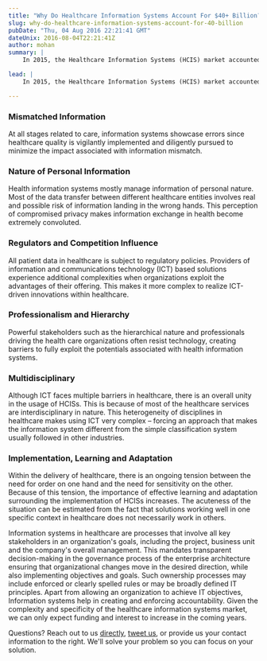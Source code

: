 ```yaml
---
title: "Why Do Healthcare Information Systems Account For $40+ Billion?"
slug: why-do-healthcare-information-systems-account-for-40-billion
pubDate: "Thu, 04 Aug 2016 22:21:41 GMT"
dateUnix: 2016-08-04T22:21:41Z
author: mohan
summary: |
    In 2015, the Healthcare Information Systems (HCIS) market accounted for $40.39 billion and is forecasted to reach $70+ billion by 2022. Compared to information systems in other industries, HCISs are specific to healthcare. The distinctiveness characterizing the development of HCISs in healthcare is attributed to six elements.

lead: |
    In 2015, the Healthcare Information Systems (HCIS) market accounted for $40.39 billion and is forecasted to reach $70+ billion by 2022. Rising government initiatives, increasing healthcare costs and aging population are some of the factors driving the market growth. Compared to information systems in other industries, HCISs are specific to healthcare. The distinctiveness characterizing the development of HCISs in healthcare is attributed to six elements.

---
```

### Mismatched Information

At all stages related to care, information systems showcase errors since healthcare quality is vigilantly implemented and diligently pursued to minimize the impact associated with information mismatch.

### Nature of Personal Information

Health information systems mostly manage information of personal nature. Most of the data transfer between different healthcare entities involves real and possible risk of information landing in the wrong hands. This perception of compromised privacy makes information exchange in health become extremely convoluted.

### Regulators and Competition Influence

All patient data in healthcare is subject to regulatory policies. Providers of information and communications technology (ICT) based solutions experience additional complexities when organizations exploit the advantages of their offering. This makes it more complex to realize ICT-driven innovations within healthcare.

### Professionalism and Hierarchy

Powerful stakeholders such as the hierarchical nature and professionals driving the health care organizations often resist technology, creating barriers to fully exploit the potentials associated with health information systems.

### Multidisciplinary

Although ICT faces multiple barriers in healthcare, there is an overall unity in the usage of HCISs. This is because of most of the healthcare services are interdisciplinary in nature. This heterogeneity of disciplines in healthcare makes using ICT very complex – forcing an approach that makes the information system different from the simple classification system usually followed in other industries.

### Implementation, Learning and Adaptation 

Within the delivery of healthcare, there is an ongoing tension between the need for order on one hand and the need for sensitivity on the other. Because of this tension, the importance of effective learning and adaptation surrounding the implementation of HCISs increases. The acuteness of the situation can be estimated from the fact that solutions working well in one specific context in healthcare does not necessarily work in others. 

Information systems in healthcare are processes that involve all key stakeholders in an organization's goals, including the project, business unit and the company's overall management. This mandates transparent decision-making in the governance process of the enterprise architecture ensuring that organizational changes move in the desired direction, while also implementing objectives and goals. Such ownership processes may include enforced or clearly spelled rules or may be broadly defined IT principles. Apart from allowing an organization to achieve IT objectives, Information systems help in creating and enforcing accountability. Given the complexity and specificity of the healthcare information systems market, we can only expect funding and interest to increase in the coming years.

Questions? Reach out to us [directly][1], [tweet us][2], or provide us your contact information to the right. We'll solve your problem so you can focus on your solution.

[1]: mailto:hello%40catalyze.io
[2]: https://twitter.com/catalyzeio
